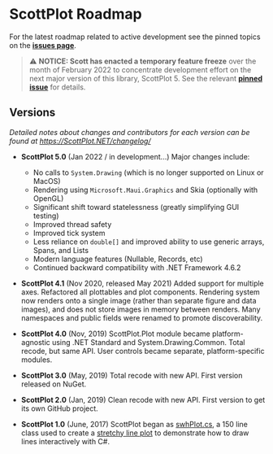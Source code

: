 # ScottPlot Roadmap

For the latest roadmap related to active development see the pinned topics on the [**issues page**](https://github.com/ScottPlot/ScottPlot/issues).

> ⚠️ **NOTICE: Scott has enacted a temporary feature freeze** over the month of February 2022 to concentrate development effort on the next major version of this library, ScottPlot 5. See the relevant [**pinned issue**](https://github.com/ScottPlot/ScottPlot/issues) for details.

## Versions

_Detailed notes about changes and contributors for each version can be found at https://ScottPlot.NET/changelog/_

* **ScottPlot 5.0** (Jan 2022 / in development...) Major changes include:
  * No calls to `System.Drawing` (which is no longer supported on Linux or MacOS)
  * Rendering using `Microsoft.Maui.Graphics` and Skia (optionally with OpenGL)
  * Significant shift toward statelessness (greatly simplifying GUI testing)
  * Improved thread safety
  * Improved tick system
  * Less reliance on `double[]` and improved ability to use generic arrays, Spans, and Lists
  * Modern language features (Nullable, Records, etc)
  * Continued backward compatibility with .NET Framework 4.6.2

* **ScottPlot 4.1** (Nov 2020, released May 2021) Added support for multiple axes. Refactored all plottables and plot components. Rendering system now renders onto a single image (rather than separate figure and data images), and does not store images in memory between renders. Many namespaces and public fields were renamed to promote discoverability.

* **ScottPlot 4.0** (Nov, 2019) ScottPlot.Plot module became platform-agnostic using .NET Standard and System.Drawing.Common. Total recode, but same API. User controls became separate, platform-specific modules.

* **ScottPlot 3.0** (May, 2019) Total recode with new API. First version released on NuGet.

* **ScottPlot 2.0** (Jan, 2019) Clean recode with new API. First version to get its own GitHub project. 

* **ScottPlot 1.0** (June, 2017) ScottPlot began as [swhPlot.cs](https://github.com/swharden/Csharp-Data-Visualization/blob/master/projects/17-06-24_stretchy_line_plot/pixelDrawDrag2/swhPlot.cs), a 150 line class used to create a [stretchy line plot](https://github.com/swharden/Csharp-Data-Visualization/tree/master/projects/17-06-24_stretchy_line_plot) to demonstrate how to draw lines interactively with C#.
